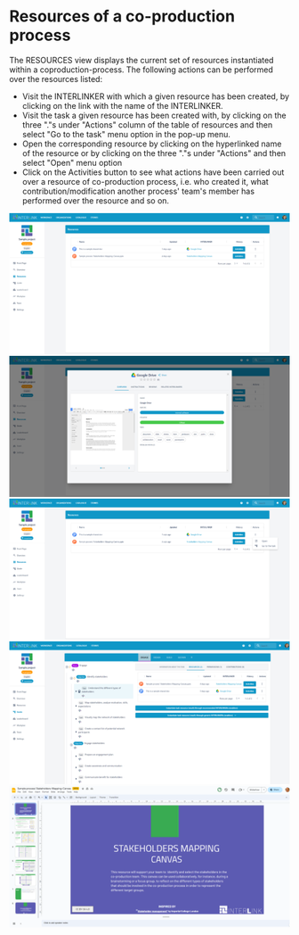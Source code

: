 # Resources of a co-production process

The RESOURCES view displays the current set of resources instantiated within a coproduction-process. The following actions can be performed over the resources listed:
- Visit the INTERLINKER with which a given resource has been created, by clicking on the link with the name of the INTERLINKER.
- Visit the task a given resource has been created with, by clicking on the three "."s under "Actions" column of the table of resources and then select "Go to the task" menu option in the pop-up menu. 
- Open the corresponding resource by clicking on the hyperlinked name of the resource or by clicking on the three "."s under "Actions" and then select "Open" menu option
- Click on the Activities button to see what actions have been carried out over a resource of co-production process, i.e. who created it, what contribution/modification another process' team's member has performed over the resource and so on.

![Resources view](images/resourcesview-init.png)
![INTERLINKER associated to resource](images/resourcesview-INTERLINKER.png)
![Go to Task associated to resource](images/resourcesview-goto-task.png)
![Task associated to resource](images/resourcesview-task.png)
![View of a resource](images/resourcesview-view.png)
